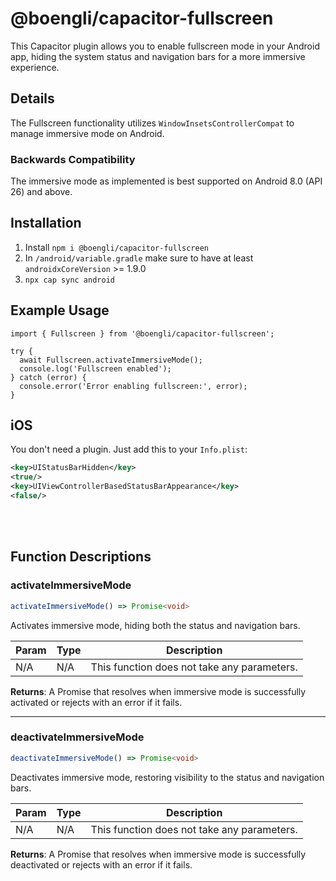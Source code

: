 # @boengli/capacitor-fullscreen

This Capacitor plugin allows you to enable fullscreen mode in your Android app, hiding the system status and navigation bars for a more immersive experience.


## Details

The Fullscreen functionality utilizes `WindowInsetsControllerCompat` to manage immersive mode on Android.

### Backwards Compatibility
The immersive mode as implemented is best supported on Android 8.0 (API 26) and above. 


## Installation

1. Install `npm i @boengli/capacitor-fullscreen`
2. In `/android/variable.gradle` make sure to have at least `androidxCoreVersion` >=  1.9.0
3. `npx cap sync android`


## Example Usage

```
import { Fullscreen } from '@boengli/capacitor-fullscreen';

try {
  await Fullscreen.activateImmersiveMode();
  console.log('Fullscreen enabled');
} catch (error) {
  console.error('Error enabling fullscreen:', error);
}

```


## iOS

You don't need a plugin. Just add this to your `Info.plist`:

```xml
<key>UIStatusBarHidden</key>
<true/>
<key>UIViewControllerBasedStatusBarAppearance</key>
<false/>
```

<br><br>


## Function Descriptions

### activateImmersiveMode

```typescript
activateImmersiveMode() => Promise<void>
```

Activates immersive mode, hiding both the status and navigation bars.

| Param | Type   | Description |
|-------|--------|-------------|
| N/A   | N/A    | This function does not take any parameters. |

**Returns**: A Promise that resolves when immersive mode is successfully activated or rejects with an error if it fails.

---

### deactivateImmersiveMode

```typescript
deactivateImmersiveMode() => Promise<void>
```

Deactivates immersive mode, restoring visibility to the status and navigation bars.

| Param | Type   | Description |
|-------|--------|-------------|
| N/A   | N/A    | This function does not take any parameters. |

**Returns**: A Promise that resolves when immersive mode is successfully deactivated or rejects with an error if it fails.
